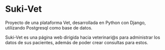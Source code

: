 # Suki-Vet
Proyecto de una plataforma Vet, desarrollada en Python con Django,
utilizando Postgresql como base de datos.

Suki-Vet es una página web dirigida hacia veterinari@s para administrar
los datos de sus pacientes, además de poder crear consultas para estos.
